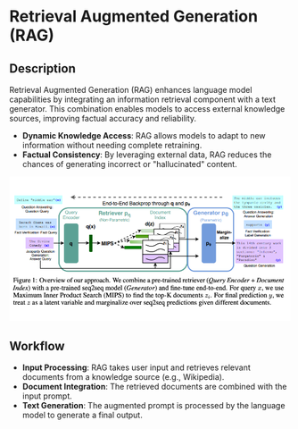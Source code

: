 # Retrieval Augmented Generation (RAG)

## Description

Retrieval Augmented Generation (RAG) enhances language model capabilities by integrating an information retrieval component with a text generator. This combination enables models to access external knowledge sources, improving factual accuracy and reliability.

- **Dynamic Knowledge Access**: RAG allows models to adapt to new information without needing complete retraining.
- **Factual Consistency**: By leveraging external data, RAG reduces the chances of generating incorrect or "hallucinated" content.

![](retrieval_augmented_generation/image1.png)

## Workflow

- **Input Processing**: RAG takes user input and retrieves relevant documents from a knowledge source (e.g., Wikipedia).
- **Document Integration**: The retrieved documents are combined with the input prompt.
- **Text Generation**: The augmented prompt is processed by the language model to generate a final output.
